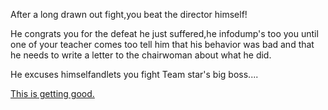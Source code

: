After a long drawn out fight,you beat the director himself!

He congrats you for the defeat he just suffered,he infodump's too you until one of your teacher comes too tell him that his behavior was bad and that he needs to write a letter to the chairwoman about what he did.

He excuses himselfandlets you fight Team star's big boss....

[This is getting good.](Penny.md)